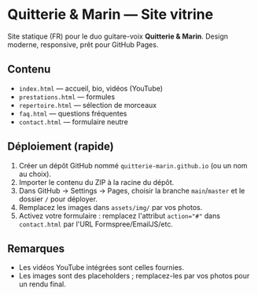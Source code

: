 # Quitterie & Marin — Site vitrine

Site statique (FR) pour le duo guitare-voix **Quitterie & Marin**.
Design moderne, responsive, prêt pour GitHub Pages.

## Contenu
- `index.html` — accueil, bio, vidéos (YouTube)
- `prestations.html` — formules
- `repertoire.html` — sélection de morceaux
- `faq.html` — questions fréquentes
- `contact.html` — formulaire neutre

## Déploiement (rapide)
1. Créer un dépôt GitHub nommé `quitterie-marin.github.io` (ou un nom au choix).
2. Importer le contenu du ZIP à la racine du dépôt.
3. Dans GitHub -> Settings -> Pages, choisir la branche `main`/`master` et le dossier `/` pour déployer.
4. Remplacez les images dans `assets/img/` par vos photos.
5. Activez votre formulaire : remplacez l'attribut `action="#"` dans `contact.html` par l'URL Formspree/EmailJS/etc.

## Remarques
- Les vidéos YouTube intégrées sont celles fournies.
- Les images sont des placeholders ; remplacez-les par vos photos pour un rendu final.
